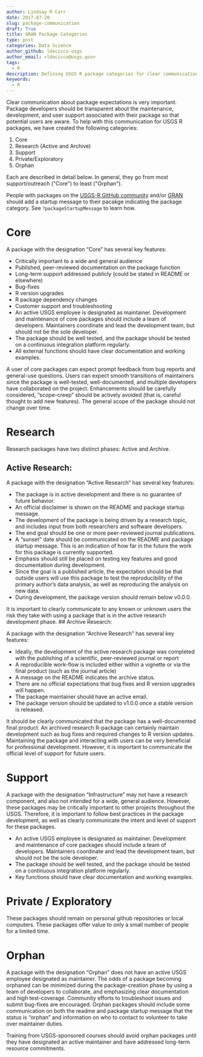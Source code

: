 ```yaml
---
author: Lindsay R Carr
date: 2017-07-20
slug: package-communication
draft: True
title: GRAN Package Categories
type: post
categories: Data Science
author_github: ldecicco-usgs
author_email: <ldecicco@usgs.gov>
tags: 
  - R
description: Defining USGS R package categories for clear communication of maintenance, feature development, and user support.
keywords:
  - R
---
```

Clear communication about package expectations is very important. Package developers should be transparent about the maintenance, development, and user support associated with their package so that potential users are aware. To help with this communication for USGS R packages, we have created the following categories:

1.  Core
2.  Research (Active and Archive)
3.  Support
4.  Private/Exploratory
5.  Orphan

Each are described in detail below. In general, they go from most support/outreach ("Core") to least ("Orphan").

People with packages on the [USGS-R GitHub community](github.com/USGS-R) and/or [GRAN](https://owi.usgs.gov/R/gran.html) should add a startup message to their pacakge indicating the package category. See `?packageStartupMessage` to learn how.

Core
====

A package with the designation “Core” has several key features:

-   Critically important to a wide and general audience
-   Published, peer-reviewed documentation on the package function
-   Long-term support addressed publicly (could be stated in README or elsewhere)
-   Bug-fixes
-   R version upgrades
-   R package dependency changes
-   Customer support and troubleshooting
-   An active USGS employee is designated as maintainer. Development and maintenance of core packages should include a team of developers. Maintainers coordinate and lead the development team, but should not be the sole developer.
-   The package should be well tested, and the package should be tested on a continuous integration platform regularly.
-   All external functions should have clear documentation and working examples.

A user of core packages can expect prompt feedback from bug reports and general-use questions. Users can expect smooth transitions of maintainers since the package is well-tested, well-documented, and multiple developers have collaborated on the project. Enhancements should be carefully considered, “scope-creep” should be actively avoided (that is, careful thought to add new features). The general scope of the package should not change over time.

Research
========

Research packages have two distinct phases: Active and Archive.

Active Research:
----------------

A package with the designation “Active Research” has several key features:

-   The package is in active development and there is no guarantee of future behavior.
-   An official disclaimer is shown on the README and package startup message.
-   The development of the package is being driven by a research topic, and includes input from both researchers and software developers.
-   The end goal should be one or more peer-reviewed journal publications.
-   A “sunset” date should be communicated on the README and package startup message. This is an indication of how far in the future the work for this package is currently supported.
-   Emphasis should still be placed on testing key features and good documentation during development.
-   Since the goal is a published article, the expectation should be that outside users will use this package to test the reproducibility of the primary author’s data analysis, as well as reproducing the analysis on new data.
-   During development, the package version should remain below v0.0.0.

It is important to clearly communicate to any known or unknown users the risk they take with using a package that is in the active research development phase. \#\# Archive Research:

A package with the designation “Archive Research” has several key features:

-   Ideally, the development of the active research package was completed with the publishing of a scientific, peer-reviewed journal or report
-   A reproducible work-flow is included either within a vignette or via the final product (such as the journal article)
-   A message on the README indicates the archive status.
-   There are no official expectations that bug fixes and R version upgrades will happen.
-   The package maintainer should have an active email.
-   The package version should be updated to v1.0.0 once a stable version is released.

It should be clearly communicated that the package has a well-documented final product. An archived research R-package can certainly maintain development such as bug fixes and required changes to R version updates. Maintaining the package and interacting with users can be very beneficial for professional development. However, it is important to communicate the official level of support for future users.

Support
=======

A package with the designation “Infrastructure” may not have a research component, and also not intended for a wide, general audience. However, these packages may be critically important to other projects throughout the USGS. Therefore, it is important to follow best practices in the package development, as well as clearly communicate the intent and level of support for these packages.

-   An active USGS employee is designated as maintainer. Development and maintenance of core packages should include a team of developers. Maintainers coordinate and lead the development team, but should not be the sole developer.
-   The package should be well tested, and the package should be tested on a continuous integration platform regularly.
-   Key functions should have clear documentation and working examples.

Private / Exploratory
=====================

These packages should remain on personal github repositories or local computers. These packages offer value to only a small number of people for a limited time.

Orphan
======

A package with the designation “Orphan” does not have an active USGS employee designated as maintainer. The odds of a package becoming orphaned can be minimized during the package-creation phase by using a team of developers to collaborate, and emphasizing clear documentation and high test-coverage. Community efforts to troubleshoot issues and submit bug-fixes are encouraged. Orphan packages should include some communication on both the readme and package startup message that the status is “orphan” and information on who to contact to volunteer to take over maintainer duties.

Training from USGS-sponsored courses should avoid orphan packages until they have designated an active maintainer and have addressed long-term resource commitments.
